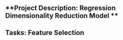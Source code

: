 ## **Project Description: Regression Dimensionality Reduction Model **




## Tasks: Feature Selection

